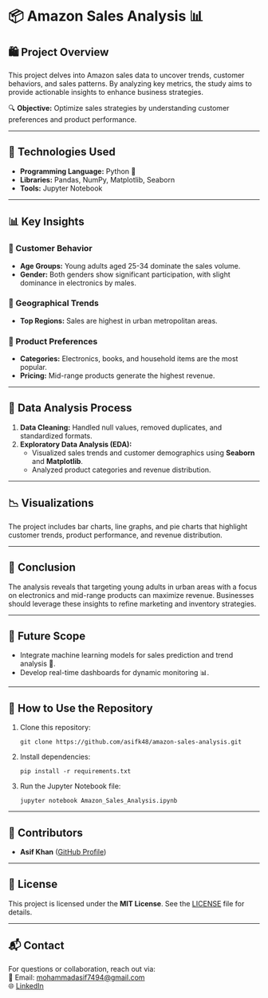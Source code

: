 <!DOCTYPE html>
<html lang="en">
<head>
    <meta charset="UTF-8">
    <meta name="viewport" content="width=device-width, initial-scale=1.0">
</head>
<body>
    <h1>📦 Amazon Sales Analysis 📊</h1>
    <h2>🛍️ Project Overview</h2>
    <p>
        This project delves into Amazon sales data to uncover trends, customer behaviors, and sales patterns. 
        By analyzing key metrics, the study aims to provide actionable insights to enhance business strategies.
    </p>
    <p>🔍 <strong>Objective:</strong> Optimize sales strategies by understanding customer preferences and product performance.</p>   
    <hr>  
    <h2>🧰 Technologies Used</h2>
    <ul>
        <li><strong>Programming Language:</strong> Python 🐍</li>
        <li><strong>Libraries:</strong> Pandas, NumPy, Matplotlib, Seaborn</li>
        <li><strong>Tools:</strong> Jupyter Notebook</li>
    </ul> 
    <hr> 
    <h2>📊 Key Insights</h2> 
    <h3>🌟 Customer Behavior</h3>
    <ul>
        <li><strong>Age Groups:</strong> Young adults aged 25-34 dominate the sales volume.</li>
        <li><strong>Gender:</strong> Both genders show significant participation, with slight dominance in electronics by males.</li>
    </ul>
    <h3>📍 Geographical Trends</h3>
    <ul>
        <li><strong>Top Regions:</strong> Sales are highest in urban metropolitan areas.</li>
    </ul> 
    <h3>🛒 Product Preferences</h3>
    <ul>
        <li><strong>Categories:</strong> Electronics, books, and household items are the most popular.</li>
        <li><strong>Pricing:</strong> Mid-range products generate the highest revenue.</li>
    </ul> 
    <hr>
    <h2>🔬 Data Analysis Process</h2>
    <ol>
        <li><strong>Data Cleaning:</strong> Handled null values, removed duplicates, and standardized formats.</li>
        <li><strong>Exploratory Data Analysis (EDA):</strong>
            <ul>
                <li>Visualized sales trends and customer demographics using <strong>Seaborn</strong> and <strong>Matplotlib</strong>.</li>
                <li>Analyzed product categories and revenue distribution.</li>
            </ul>
        </li>
    </ol> 
    <hr> 
    <h2>📉 Visualizations</h2>
    <p>
        The project includes bar charts, line graphs, and pie charts that highlight customer trends, product performance, and revenue distribution.
    </p>  
    <hr> 
    <h2>📝 Conclusion</h2>
    <p>
        The analysis reveals that targeting young adults in urban areas with a focus on electronics and mid-range products can maximize revenue. 
        Businesses should leverage these insights to refine marketing and inventory strategies.
    </p>
    <hr>
    <h2>🚀 Future Scope</h2>
    <ul>
        <li>Integrate machine learning models for sales prediction and trend analysis 🤖.</li>
        <li>Develop real-time dashboards for dynamic monitoring 📊.</li>
    </ul>
    <hr>
    <h2>🌟 How to Use the Repository</h2>
    <ol>
        <li>Clone this repository:
            <pre><code>git clone https://github.com/asifk48/amazon-sales-analysis.git</code></pre>
        </li>
        <li>Install dependencies:
            <pre><code>pip install -r requirements.txt</code></pre>
        </li>
        <li>Run the Jupyter Notebook file:
            <pre><code>jupyter notebook Amazon_Sales_Analysis.ipynb</code></pre>
        </li>
    </ol> 
    <hr> 
    <h2>🤝 Contributors</h2>
    <ul>
        <li><strong>Asif Khan</strong> (<a href="https://github.com/asifk48">GitHub Profile</a>)</li>
    </ul>
    <hr>
    <h2>📜 License</h2>
    <p>
        This project is licensed under the <strong>MIT License</strong>. See the <a href="LICENSE">LICENSE</a> file for details.
    </p>
    <hr>
    <h2>📬 Contact</h2>
    <p>
        For questions or collaboration, reach out via:<br>
        📧 Email: <a href="mailto:mohammadasif7494@gmail.com">mohammadasif7494@gmail.com</a><br>
        🌐 <a href="https://www.linkedin.com/in/mohammad-asif-khan-a3089a24a">LinkedIn</a>
    </p>
</body>
</html>

